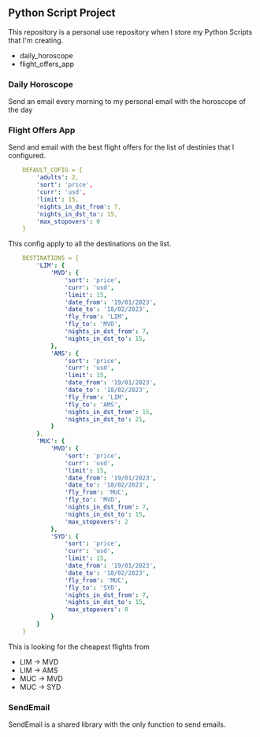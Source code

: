 ## Python Script Project

This repository is a personal use repository when I store my Python Scripts that I'm creating.
* daily_horoscope
* flight_offers_app

### Daily Horoscope
Send an email every morning to my personal email with the horoscope of the day

### Flight Offers App
Send and email with the best flight offers for the list of destinies that I configured.
``` yaml   
    DEFAULT_COFIG = {
        'adults': 2,
        'sort': 'price',
        'curr': 'usd',
        'limit': 15,
        'nights_in_dst_from': 7,
        'nights_in_dst_to': 15,
        'max_stopovers': 0
    }
```
This config apply to all the destinations on the list.
``` yaml
    DESTINATIONS = {
        'LIM': {
            'MVD': {
                'sort': 'price',
                'curr': 'usd',
                'limit': 15,
                'date_from': '19/01/2023',
                'date_to': '18/02/2023',
                'fly_from': 'LIM',
                'fly_to': 'MVD',
                'nights_in_dst_from': 7,
                'nights_in_dst_to': 15,
            },
            'AMS': {
                'sort': 'price',
                'curr': 'usd',
                'limit': 15,
                'date_from': '19/01/2023',
                'date_to': '18/02/2023',
                'fly_from': 'LIM',
                'fly_to': 'AMS',
                'nights_in_dst_from': 15,
                'nights_in_dst_to': 21,
            }
        },
        'MUC': {
            'MVD': {
                'sort': 'price',
                'curr': 'usd',
                'limit': 15,
                'date_from': '19/01/2023',
                'date_to': '18/02/2023',
                'fly_from': 'MUC',
                'fly_to': 'MVD',
                'nights_in_dst_from': 7,
                'nights_in_dst_to': 15,
                'max_stopovers': 2
            },
            'SYD': {
                'sort': 'price',
                'curr': 'usd',
                'limit': 15,
                'date_from': '19/01/2023',
                'date_to': '18/02/2023',
                'fly_from': 'MUC',
                'fly_to': 'SYD',
                'nights_in_dst_from': 7,
                'nights_in_dst_to': 15,
                'max_stopovers': 0
            }
        }
    }
```
This is looking for the cheapest flights from
* LIM -> MVD
* LIM -> AMS
* MUC -> MVD
* MUC -> SYD

### SendEmail
SendEmail is a shared library with the only function to send emails.